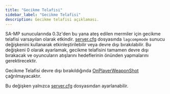 ```yaml
---
title: "Gecikme Telafisi"
sidebar_label: "Gecikme Telafisi"
description: Gecikme telafisi açıklaması.
---
```


SA-MP sunucularında 0.3z'den bu yana ateş edilen mermiler için gecikme telafisi varsayılan olarak etkindir. [server.cfg](server.cfg) dosyasında `lagcompmode` sunucu değişkenini kullanarak etkinleştirilebilir veya devre dışı bırakılabilir. Bu değişkeni 0 olarak ayarlamak, gecikme telafisini tamamen devre dışı bırakacak ve oyuncuların atışlarını hedeflerinin önünden yapmalarını gerektirecektir.

Gecikme Telafisi devre dışı bırakıldığında [OnPlayerWeaponShot](../scripting/callbacks/OnPlayerWeaponShot) çağrılmayacaktır.

Bu değişken yalnızca [server.cfg](server.cfg) dosyasından ayarlanabilir.
